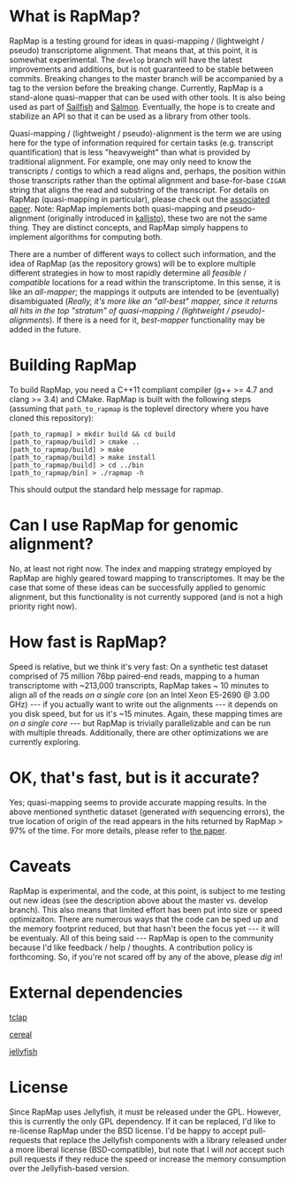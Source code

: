 # What is RapMap?

RapMap is a testing ground for ideas in quasi-mapping / (lightweight / pseudo) transcriptome alignment.  That means that, at this point, it is somewhat experimental.  The `develop` branch will have the latest improvements and additions, but is not guaranteed to be stable between commits.  Breaking changes to the master branch will be accompanied by a tag to the version before the breaking change.  Currently, RapMap is a stand-alone quasi-mapper that can be used with other tools.  It is also being used as part of [Sailfish](https://github.com/kingsfordgroup/sailfish) and [Salmon](https://github.com/COMBINE-lab/salmon).  Eventually, the hope is to create and stabilize an API so that it can be used as a library from other tools.

Quasi-mapping / (lightweight / pseudo)-alignment is the term we are using here for the type of information required for certain tasks (e.g. 
transcript quantification) that is less "heavyweight" than what is provided by traditional alignment. For example, one may
only need to know the transcripts / contigs to which a read aligns and, perhaps, the position within those transcripts rather
than the optimal alignment and base-for-base `CIGAR` string that aligns the read and substring of the transcript.  For details on RapMap (quasi-mapping in particular), please check out the [associated paper](http://bioinformatics.oxfordjournals.org/content/32/12/i192.full.pdf). Note: RapMap implements both quasi-mapping and pseudo-alignment (originally introduced in [kallisto](https://github.com/pachterlab/kallisto)), these two are not the same thing. They are distinct concepts, and RapMap simply happens to implement algorithms for computing both.

There are a number of different ways to collect such information, and the idea of RapMap (as the repository grows) will be to explore multiple different strategies in how to most rapidly determine all *feasible* / *compatible* locations for a read within the transcriptome.  In this sense, it is like an *all-mapper*; the mappings it outputs are intended to be (eventually) disambiguated (*Really, it's more like an "all-best" mapper, since it returns all hits in the top "stratum" of quasi-mapping / (lightweight / pseudo)-alignments*).  If there is a need for it, *best-mapper* functionality may be added in the future.

# Building RapMap

To build RapMap, you need a C++11 compliant compiler (g++ >= 4.7 and clang >= 3.4) and CMake.  RapMap is built with the following steps (assuming that `path_to_rapmap` is the toplevel directory where you have cloned this repository):

```
[path_to_rapmap] > mkdir build && cd build
[path_to_rapmap/build] > cmake ..
[path_to_rapmap/build] > make
[path_to_rapmap/build] > make install
[path_to_rapmap/build] > cd ../bin
[path_to_rapmap/bin] > ./rapmap -h
```
This should output the standard help message for rapmap.

# Can I use RapMap for genomic alignment?

No, at least not right now.  The index and mapping strategy employed by RapMap are highly geared toward mapping to transcriptomes.  It may be the case that some of these ideas can be successfully applied to genomic alignment, but 
this functionality is not currently suppored (and is not a high priority right now).

# How fast is RapMap?

Speed is relative, but we think it's very fast: On a synthetic test dataset comprised of 75 million 76bp paired-end reads, mapping to a human transcriptome with ~213,000 transcripts, RapMap takes ~ 10 minutes to align all of the reads *on a single core* (on an Intel Xeon E5-2690 @ 3.00 GHz) --- if you actually want to write out the alignments --- it depends on you disk speed, but for us it's ~15 minutes. Again, these mapping times are *on a single core* --- but RapMap is trivially parallelizable and can be run with multiple threads.  Additionally, there are other optimizations we are currently exploring.

# OK, that's fast, but is it accurate?

Yes; quasi-mapping seems to provide accurate mapping results. In the above mentioned synthetic dataset (generated *with* sequencing errors), the true location of origin of the read appears in the hits returned by RapMap > 97% of the time. For more details, please refer to [the paper](http://bioinformatics.oxfordjournals.org/content/32/12/i192.full.pdf).

# Caveats

RapMap is experimental, and the code, at this point, is subject to me testing out new ideas (see the description above about the master vs. develop branch). This also means that limited effort has been put into size or speed optimizaiton.  There are numerous ways that the code can be sped up and the memory footprint reduced, but that hasn't been the focus yet --- it will be eventualy.  All of this being said --- RapMap is open to the community because I'd like feedback / help / thoughts.  A contribution policy is forthcoming.  So, if you're not scared off by any of the above, please *dig in*!

# External dependencies

[tclap](http://tclap.sourceforge.net/)

[cereal](https://github.com/USCiLab/cereal)

[jellyfish](https://github.com/gmarcais/Jellyfish)

# License 

Since RapMap uses Jellyfish, it must be released under the GPL.  However, this is currently the only GPL dependency.  If it can be replaced, I'd like to re-license RapMap under the BSD license.  I'd be happy to accept pull-requests that replace the Jellyfish components with a library released under a more liberal license (BSD-compatible), but note that I will *not* accept such pull requests if they reduce the speed or increase the memory consumption over the Jellyfish-based version.
